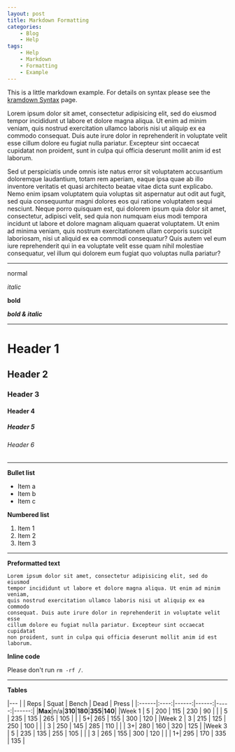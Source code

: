 ```yaml
---
layout: post
title: Markdown Formatting
categories:
    - Blog
    - Help
tags:
    - Help
    - Markdown
    - Formatting
    - Example
---
```


This is a little markdown example.  For details on syntax please see the
[kramdown Syntax](http://kramdown.rubyforge.org/syntax.html) page.

Lorem ipsum dolor sit amet, consectetur adipisicing elit, sed do eiusmod
tempor incididunt ut labore et dolore magna aliqua. Ut enim ad minim veniam,
quis nostrud exercitation ullamco laboris nisi ut aliquip ex ea commodo
consequat. Duis aute irure dolor in reprehenderit in voluptate velit esse
cillum dolore eu fugiat nulla pariatur. Excepteur sint occaecat cupidatat
non proident, sunt in culpa qui officia deserunt mollit anim id est laborum.

<!--more-->

Sed ut perspiciatis unde omnis iste natus error sit voluptatem accusantium
doloremque laudantium, totam rem aperiam, eaque ipsa quae ab illo inventore
veritatis et quasi architecto beatae vitae dicta sunt explicabo. Nemo enim ipsam
voluptatem quia voluptas sit aspernatur aut odit aut fugit, sed quia
consequuntur magni dolores eos qui ratione voluptatem sequi nesciunt. Neque
porro quisquam est, qui dolorem ipsum quia dolor sit amet, consectetur, adipisci
velit, sed quia non numquam eius modi tempora incidunt ut labore et dolore
magnam aliquam quaerat voluptatem. Ut enim ad minima veniam, quis nostrum
exercitationem ullam corporis suscipit laboriosam, nisi ut aliquid ex ea commodi
consequatur? Quis autem vel eum iure reprehenderit qui in ea voluptate velit
esse quam nihil molestiae consequatur, vel illum qui dolorem eum fugiat quo
voluptas nulla pariatur?

-----

normal

*italic*

**bold**

***bold & italic***

-----

# Header 1

## Header 2

### Header 3

#### Header 4

##### Header 5

###### Header 6

-----

**Bullet list**

* Item a
* Item b
* Item c

**Numbered list**

1. Item 1
2. Item 2
3. Item 3

-----

**Preformatted text**

    Lorem ipsum dolor sit amet, consectetur adipisicing elit, sed do eiusmod
    tempor incididunt ut labore et dolore magna aliqua. Ut enim ad minim veniam,
    quis nostrud exercitation ullamco laboris nisi ut aliquip ex ea commodo
    consequat. Duis aute irure dolor in reprehenderit in voluptate velit esse
    cillum dolore eu fugiat nulla pariatur. Excepteur sint occaecat cupidatat
    non proident, sunt in culpa qui officia deserunt mollit anim id est laborum.

**Inline code**

Please don't run `rm -rf /`.

-----

**Tables**

|---
|       | Reps | Squat | Bench | Dead | Press |
|:------|:----:|------:|------:|-----:|------:|
|**Max**|n/a|**310**|**180**|**355**|**140**|
|Week 1 | 5 | 200 | 115 | 230 |  90 |
|       | 5 | 235 | 135 | 265 | 105 |
|       | 5+| 265 | 155 | 300 | 120 |
|Week 2 | 3 | 215 | 125 | 250 | 100 |
|       | 3 | 250 | 145 | 285 | 110 |
|       | 3+| 280 | 160 | 320 | 125 |
|Week 3 | 5 | 235 | 135 | 255 | 105 |
|       | 3 | 265 | 155 | 300 | 120 |
|       | 1+| 295 | 170 | 335 | 135 |